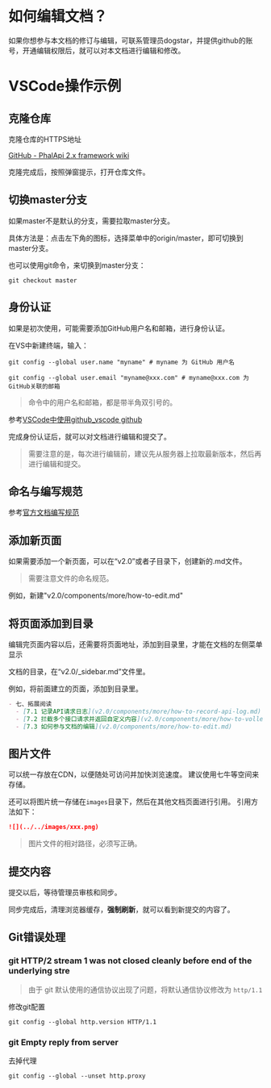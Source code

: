 # 如何编辑文档？

如果你想参与本文档的修订与编辑，可联系管理员dogstar，并提供github的账号，开通编辑权限后，就可以对本文档进行编辑和修改。

# VSCode操作示例

## 克隆仓库

克隆仓库的HTTPS地址

[GitHub - PhalApi 2.x framework wiki](https://github.com/phalapi/phalapi-wiki.git)

克隆完成后，按照弹窗提示，打开仓库文件。

## 切换master分支

如果master不是默认的分支，需要拉取master分支。

具体方法是：点击左下角的图标，选择菜单中的origin/master，即可切换到master分支。

也可以使用git命令，来切换到master分支：
```git
git checkout master
```

## 身份认证

如果是初次使用，可能需要添加GitHub用户名和邮箱，进行身份认证。

在VS中新建终端，输入：

```git
git config --global user.name "myname" # myname 为 GitHub 用户名
```

```git
git config --global user.email "myname@xxx.com" # myname@xxx.com 为 GitHub关联的邮箱
```

> 命令中的用户名和邮箱，都是带半角双引号的。

参考[VSCode中使用github_vscode github](https://blog.csdn.net/weixin_39450145/article/details/127958650)

完成身份认证后，就可以对文档进行编辑和提交了。

> 需要注意的是，每次进行编辑前，建议先从服务器上拉取最新版本，然后再进行编辑和提交。

## 命名与编写规范
参考[官方文档编写规范](https://gitee.com/dogstar/phalapi-wiki/blob/master/guide.md)

## 添加新页面
如果需要添加一个新页面，可以在“v2.0”或者子目录下，创建新的.md文件。

> 需要注意文件的命名规范。

例如，新建"v2.0/components/more/how-to-edit.md"

## 将页面添加到目录
编辑完页面内容以后，还需要将页面地址，添加到目录里，才能在文档的左侧菜单显示

文档的目录，在“v2.0/_sidebar.md”文件里。

例如，将前面建立的页面，添加到目录里。

```md
- 七、拓展阅读 
  - [7.1 记录API请求日志](v2.0/components/more/how-to-record-api-log.md)
  - [7.2 拦截多个接口请求并返回自定义内容](v2.0/components/more/how-to-volley-api-request.md)
  - [7.3 如何参与文档的编辑](v2.0/components/more/how-to-edit.md)
```

## 图片文件
可以统一存放在CDN，以便随处可访问并加快浏览速度。
建议使用七牛等空间来存储。

还可以将图片统一存储在`images`目录下，然后在其他文档页面进行引用。
引用方法如下：
```md
![](../../images/xxx.png)
```

> 图片文件的相对路径，必须写正确。

## 提交内容
提交以后，等待管理员审核和同步。

同步完成后，清理浏览器缓存，**强制刷新**，就可以看到新提交的内容了。

## Git错误处理

### git HTTP/2 stream 1 was not closed cleanly before end of the underlying stre

> 由于 git 默认使用的通信协议出现了问题，将默认通信协议修改为 `http/1.1`

修改git配置
```git
git config --global http.version HTTP/1.1
```

### git Empty reply from server

去掉代理
```git
git config --global --unset http.proxy
```